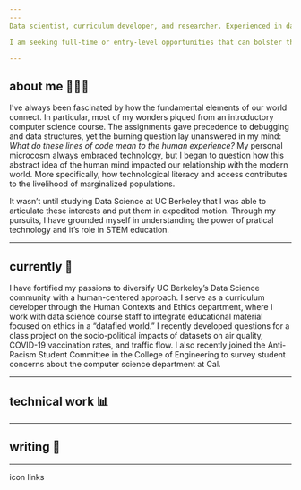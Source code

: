```yaml
---
---
Data scientist, curriculum developer, and researcher. Experienced in data analysis, instructional design, and statistical modeling. Passionate about technology ethics, educational pedagogy, and understanding how innovation can foster the growth of underserved communities. 

I am seeking full-time or entry-level opportunities that can bolster these intersecting curiosities. Feel free reach me via [email](mailto:louieortiz@berkeley.edu) :-)

---
```

## about me 👨🏽‍💻

I've always been fascinated by how the fundamental elements of our world connect. In particular, most of my wonders piqued from an introductory computer science course. The assignments gave precedence to debugging and data structures, yet the burning question lay unanswered in my mind: _What do these lines of code mean to the human experience?_ My personal microcosm always embraced technology, but I began to question how this abstract idea of the human mind impacted our relationship with the modern world. More specifically, how technological literacy and access contributes to the livelihood of marginalized populations.

It wasn’t until studying Data Science at UC Berkeley that I was able to articulate these interests and put them in expedited motion. Through my pursuits, I have grounded myself in understanding the power of pratical technology and it’s role in STEM education.

---

## currently 💭

I have fortified my passions to diversify UC Berkeley’s Data Science community with a human-centered approach. I serve as a curriculum developer through the Human Contexts and Ethics department, where I work with data science course staff to integrate educational material focused on ethics in a “datafied world.” I recently developed questions for a class project on the socio-political impacts of datasets on air quality, COVID-19 vaccination rates, and traffic flow. I also recently joined the Anti-Racism Student Committee in the College of Engineering to survey student concerns about the computer science department at Cal.

---

## technical work 📊


---

## writing 📝 


---

icon links


